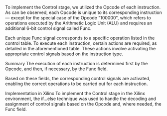 To implement the Control stage, we utilized the Opcode of each instruction.
As can be observed, each Opcode is unique to its corresponding instruction — except for the special case of the Opcode "100000", which refers to operations executed by the Arithmetic Logic Unit (ALU) and requires an additional 6-bit control signal called Func.

Each unique Func signal corresponds to a specific operation listed in the control table.
To execute each instruction, certain actions are required, as detailed in the aforementioned table. These actions involve activating the appropriate control signals based on the instruction type.

Summary
The execution of each instruction is determined first by the Opcode, and then, if necessary, by the Func field.

Based on these fields, the corresponding control signals are activated, enabling the correct operations to be carried out for each instruction.

Implementation in Xilinx
To implement the Control stage in the Xilinx environment, the if...else technique was used to handle the decoding and assignment of control signals based on the Opcode and, where needed, the Func field.

